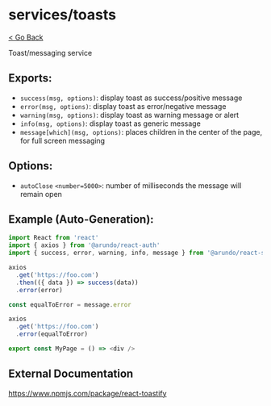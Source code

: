 # services/toasts
[< Go Back](../../README.md)

Toast/messaging service

## Exports:
- `success(msg, options)`: display toast as success/positive message
- `error(msg, options)`: display toast as error/negative message
- `warning(msg, options)`: display toast as warning message or alert
- `info(msg, options)`: display toast as generic message
- `message[which](msg, options)`: places children in the center of the page, for full screen messaging

## Options:
- `autoClose` `<number=5000>`: number of milliseconds the message will remain open


## Example (Auto-Generation):
```js
import React from 'react'
import { axios } from '@arundo/react-auth'
import { success, error, warning, info, message } from '@arundo/react-shell'

axios
  .get('https://foo.com')
  .then(({ data }) => success(data))
  .error(error)

const equalToError = message.error

axios
  .get('https://foo.com')
  .error(equalToError)

export const MyPage = () => <div />
```

## External Documentation
https://www.npmjs.com/package/react-toastify
